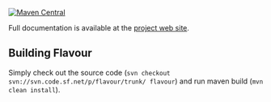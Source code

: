 [![Maven Central](https://maven-badges.herokuapp.com/maven-central/com.frequal.flavour/teavm-flavour-widgets/badge.svg)](https://maven-badges.herokuapp.com/maven-central/com.frequal.flavour/teavm-flavour-widgets) 

Full documentation is available at the [project web site](https://flavour.sourceforge.io/).


Building Flavour
----------------

Simply check out the source code (`svn checkout svn://svn.code.sf.net/p/flavour/trunk/ flavour`) and run maven build (`mvn clean install`). 
